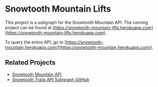 # Snowtooth Mountain Lifts

This project is a subgraph for the Snowtooth Mountain API. The running project can be found at [https://snowtooth-mountain-lifts.herokuapp.com](https://snowtooth-mountain-lifts.herokuapp.com).

To query the entire API, go to [https://snowtooth-mountain.herokuapp.com/](https://snowtooth-mountain.herokuapp.com/).

## Related Projects

* [Snowtooth Mountain API](https://github.com/MoonHighway/snowtooth-mountain-api)
* [Snowtooth Trails API Subgraph GitHub](https://github.com/MoonHighway/snowtooth-mountain-trails)
